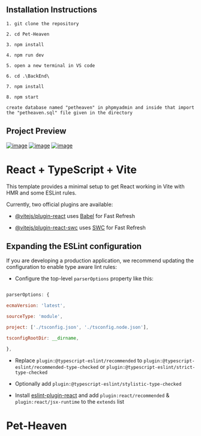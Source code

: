 ## Installation Instructions

```
1. git clone the repository
```
```
2. cd Pet-Heaven
```
```
3. npm install
```
```
4. npm run dev
```
```
5. open a new terminal in VS code
```
```
6. cd .\BackEnd\
```
```
7. npm install
```
```
8. npm start
```

```
create database named "petheaven" in phpmyadmin and inside that import the "petheaven.sql" file given in the directory
```

## Project Preview

<a  href="https://ibb.co/7QtbXz2"><img  src="https://i.ibb.co/cwhx1vD/image.png"  alt="image"></a>
<a href="https://ibb.co/FJy2xvv"><img src="https://i.ibb.co/q9cKyGG/image.png" alt="image"></a>
<a  href="https://ibb.co/wWpGFWg"><img  src="https://i.ibb.co/2tcV1th/image.png"  alt="image"></a>

# React + TypeScript + Vite

This template provides a minimal setup to get React working in Vite with HMR and some ESLint rules.

Currently, two official plugins are available:

- [@vitejs/plugin-react](https://github.com/vitejs/vite-plugin-react/blob/main/packages/plugin-react/README.md) uses [Babel](https://babeljs.io/) for Fast Refresh

- [@vitejs/plugin-react-swc](https://github.com/vitejs/vite-plugin-react-swc) uses [SWC](https://swc.rs/) for Fast Refresh

## Expanding the ESLint configuration

If you are developing a production application, we recommend updating the configuration to enable type aware lint rules:

- Configure the top-level `parserOptions` property like this:

```js

parserOptions: {

ecmaVersion: 'latest',

sourceType: 'module',

project: ['./tsconfig.json', './tsconfig.node.json'],

tsconfigRootDir: __dirname,

},

```

- Replace `plugin:@typescript-eslint/recommended` to `plugin:@typescript-eslint/recommended-type-checked` or `plugin:@typescript-eslint/strict-type-checked`

- Optionally add `plugin:@typescript-eslint/stylistic-type-checked`

- Install [eslint-plugin-react](https://github.com/jsx-eslint/eslint-plugin-react) and add `plugin:react/recommended` & `plugin:react/jsx-runtime` to the `extends` list

# Pet-Heaven
